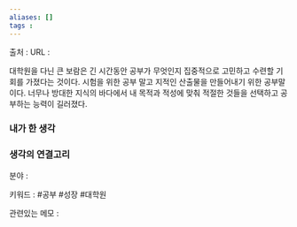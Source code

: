 ```yaml
---
aliases: []
tags :
---
```

출처 : 
URL : 

대학원을 다닌 큰 보람은 긴 시간동안 공부가 무엇인지 집중적으로 고민하고 수련할 기회를 가졌다는 것이다. 시험을 위한 공부 말고 지적인 산출물을 만들어내기 위한 공부말이다. 너무나 방대한 지식의 바다에서 내 목적과 적성에 맞춰 적절한 것들을 선택하고 공부하는 능력이 길러졌다.


### 내가 한 생각

### 생각의 연결고리
분야 : 

키워드 : #공부 #성장 #대학원

관련있는 메모 : 